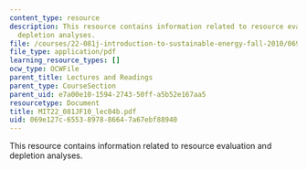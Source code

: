 ```yaml
---
content_type: resource
description: This resource contains information related to resource evaluation and
  depletion analyses.
file: /courses/22-081j-introduction-to-sustainable-energy-fall-2010/069e127c6553897886647a67ebf88940_MIT22_081JF10_lec04b.pdf
file_type: application/pdf
learning_resource_types: []
ocw_type: OCWFile
parent_title: Lectures and Readings
parent_type: CourseSection
parent_uid: e7a00e10-1594-2743-50ff-a5b52e167aa5
resourcetype: Document
title: MIT22_081JF10_lec04b.pdf
uid: 069e127c-6553-8978-8664-7a67ebf88940
---
```

This resource contains information related to resource evaluation and depletion analyses.